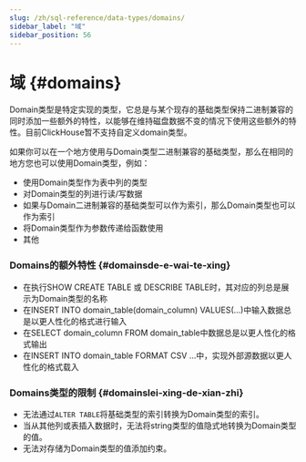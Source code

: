 ```yaml
---
slug: /zh/sql-reference/data-types/domains/
sidebar_label: "域"
sidebar_position: 56
---
```


# 域 {#domains}

Domain类型是特定实现的类型，它总是与某个现存的基础类型保持二进制兼容的同时添加一些额外的特性，以能够在维持磁盘数据不变的情况下使用这些额外的特性。目前ClickHouse暂不支持自定义domain类型。

如果你可以在一个地方使用与Domain类型二进制兼容的基础类型，那么在相同的地方您也可以使用Domain类型，例如：

-   使用Domain类型作为表中列的类型
-   对Domain类型的列进行读/写数据
-   如果与Domain二进制兼容的基础类型可以作为索引，那么Domain类型也可以作为索引
-   将Domain类型作为参数传递给函数使用
-   其他

### Domains的额外特性 {#domainsde-e-wai-te-xing}

-   在执行SHOW CREATE TABLE 或 DESCRIBE TABLE时，其对应的列总是展示为Domain类型的名称
-   在INSERT INTO domain_table(domain_column) VALUES(...)中输入数据总是以更人性化的格式进行输入
-   在SELECT domain_column FROM domain_table中数据总是以更人性化的格式输出
-   在INSERT INTO domain_table FORMAT CSV ...中，实现外部源数据以更人性化的格式载入

### Domains类型的限制 {#domainslei-xing-de-xian-zhi}

-   无法通过`ALTER TABLE`将基础类型的索引转换为Domain类型的索引。
-   当从其他列或表插入数据时，无法将string类型的值隐式地转换为Domain类型的值。
-   无法对存储为Domain类型的值添加约束。
